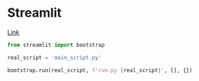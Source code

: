 # Streamlit


[Link](https://stackoverflow.com/questions/60172282/how-to-run-debug-a-streamlit-application-from-an-ide)

```python
from streamlit import bootstrap

real_script = 'main_script.py'

bootstrap.run(real_script, f'run.py {real_script}', [], {})
```
